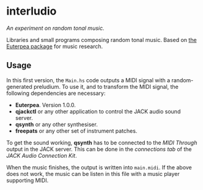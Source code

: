 # interludio

*An experiment on random tonal music.*

Libraries and small programs composing random tonal music. Based on [the Euterpea
package](http://hackage.haskell.org/package/Euterpea-1.0.0) for music research.

## Usage

In this first version, the `Main.hs` code outputs a MIDI signal with a
random-generated preludium. To use it, and to transform the MIDI signal, the
following dependencies are necessary:

* **Euterpea**. Version 1.0.0.
* **qjackctl** or any other application to control the JACK audio sound server.
* **qsynth** or any other synthesiser.
* **freepats** or any other set of instrument patches.

To get the sound working, **qsynth** has to be connected to the *MIDI Through*
output in the JACK server. This can be done in the *connections tab* of the *JACK
Audio Connection Kit*.

When the music finishes, the output is written into `main.midi`. If the above
does not work, the music can be listen in this file with a music player
supporting MIDI.
